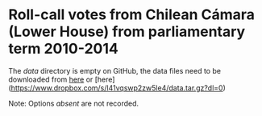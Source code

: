 # Roll-call votes from Chilean Cámara (Lower House) from parliamentary term 2010-2014

The *data* directory is empty on GitHub, the data files need to be downloaded from [here](http://www.mediafire.com/download/5k6ml1bm0an8cul/data.tar.gz) or [here] (https://www.dropbox.com/s/l41vqswp2zw5le4/data.tar.gz?dl=0)

Note: Options *absent* are not recorded.

